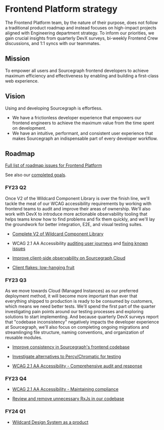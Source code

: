 # Frontend Platform strategy

The Frontend Platform team, by the nature of their purpose, does not follow a traditional product roadmap and instead focuses on high-impact projects aligned with Engineering department strategy. To inform our priorities, we gain crucial insights from quarterly DevX surveys, bi-weekly Frontend Crew discussions, and 1:1 syncs with our teammates.

## Mission

To empower all users and Sourcegraph frontend developers to achieve maximum efficiency and effectiveness by enabling and building a first-class web experience.

## Vision

Using and developing Sourcegraph is effortless.

- We have a frictionless developer experience that empowers our frontend engineers to achieve the maximum value from the time spent on development.
- We have an intuitive, performant, and consistent user experience that makes Sourcegraph an indispensable part of every developer workflow.

## Roadmap

[Full list of roadmap issues for Frontend Platform](https://docs.google.com/document/d/1XNrbBtkS8_lsjKxV8zvNfb1sn1Ug9Zhc24LFLCOa-Ic/edit?usp=sharing)

See also our [completed goals](../../../departments/engineering/teams/frontend-platform/goals_completed.md).

### FY23 Q2

Once V2 of the Wildcard Component Library is over the finish line, we'll tackle the meat of our WCAG accessibility requirements by working with frontend teams to audit and improve their areas of ownership. We'll also work with DevX to introduce more actionable observability tooling that helps teams know how to find problems and fix them quickly, and we'll lay the groundwork for better integration, E2E, and visual testing suites.

- [Complete V2 of Wildcard Component Library](https://github.com/sourcegraph/sourcegraph/issues/31204)

- WCAG 2.1 AA Accessibility [auditing user journeys](https://github.com/sourcegraph/sourcegraph/issues/31475) and [fixing known issues](https://github.com/sourcegraph/sourcegraph/issues/31476)

- [Improve client-side observability on Sourcegraph Cloud](https://github.com/sourcegraph/sourcegraph/issues/26570)

- [Client flakes: low-hanging fruit](https://github.com/sourcegraph/sourcegraph/issues/38345)

### FY23 Q3

As we move towards Cloud (Managed Instances) as our preferred deployment method, it will become more important than ever that everything shipped to production is ready to be consumed by customers, which means we need better tests. We'll spend the first part of the quarter investigating pain points around our testing processes and exploring solutions to start implementing. And because quarterly DevX surveys report that "codebase inconsistency" negatively impacts the developer experience at Sourcegraph, we'll also focus on completing ongoing migrations and streamlinging file structure, naming conventions, and organization of reusable modules.

- [Improve consistency in Sourcegraph's frontend codebase](https://github.com/sourcegraph/sourcegraph/issues/33123)

- [Investigate alternatives to Percy/Chromatic for testing](https://github.com/sourcegraph/sourcegraph/issues/33740)

- [WCAG 2.1 AA Accessibility - Comprehensive audit and response](https://github.com/sourcegraph/sourcegraph/issues/33743)

### FY23 Q4

- [WCAG 2.1 AA Accessibility - Maintaining compliance](https://github.com/sourcegraph/sourcegraph/issues/33745)

- [Review and remove unnecessary RxJs in our codebase](https://github.com/sourcegraph/sourcegraph/issues/33124)

### FY24 Q1

- [Wildcard Design System as a product](https://github.com/sourcegraph/sourcegraph/issues/33747)
